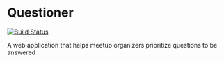 # Questioner
[![Build Status](https://travis-ci.org/SolomonMacharia/Questioner.svg?branch=master)](https://travis-ci.org/SolomonMacharia/Questioner)

A web application that helps meetup organizers prioritize questions to be answered
